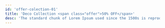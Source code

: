 ```yaml
---
id: 'offer-colection-01'
title: 'Deco Collection <span class="offer">50% OFF</span>'
desc: 'The standard chunk of Lorem Ipsum used since the 1500s is reproduced for those. Sections 1.10.32 and 1.10.33 from “de Finibus Bonorum et Malorum'
---
```

